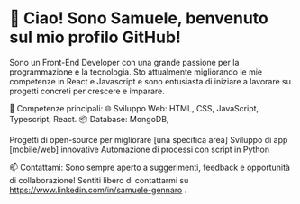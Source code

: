 <h1>👋 Ciao! Sono Samuele, benvenuto sul mio profilo GitHub!</h1>
Sono un Front-End Developer con una grande passione per la programmazione e la tecnologia. Sto attualmente migliorando le mie competenze in React e Javascript e sono entusiasta di iniziare a lavorare su progetti concreti per crescere e imparare.

🔧 Competenze principali:
🌐 Sviluppo Web: HTML, CSS, JavaScript, Typescript, React.
📦 Database: MongoDB,

Progetti di open-source per migliorare [una specifica area]
Sviluppo di app [mobile/web] innovative
Automazione di processi con script in Python

📫 Contattami: Sono sempre aperto a suggerimenti, feedback e opportunità di collaborazione! Sentiti libero di contattarmi su https://www.linkedin.com/in/samuele-gennaro .




